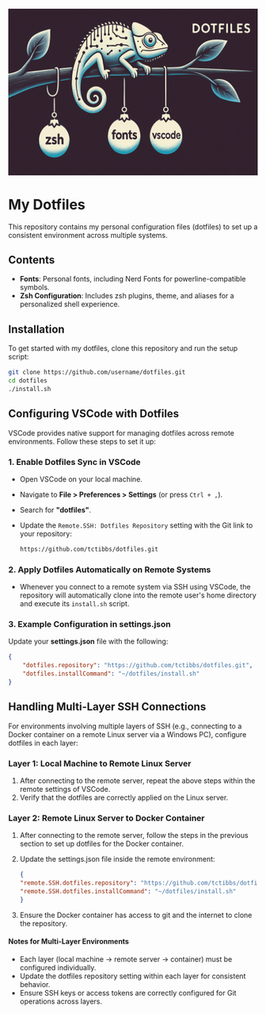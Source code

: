 ![Dotfiles Banner](assets/dotfiles_banner.png)

# My Dotfiles

This repository contains my personal configuration files (dotfiles) to set up a consistent environment across multiple systems. 

## Contents

- **Fonts**: Personal fonts, including Nerd Fonts for powerline-compatible symbols.
- **Zsh Configuration**: Includes zsh plugins, theme, and aliases for a personalized shell experience.

## Installation

To get started with my dotfiles, clone this repository and run the setup script:

```bash
git clone https://github.com/username/dotfiles.git
cd dotfiles
./install.sh
```

## Configuring VSCode with Dotfiles

VSCode provides native support for managing dotfiles across remote environments. Follow these steps to set it up:

### 1. Enable Dotfiles Sync in VSCode

- Open VSCode on your local machine.
- Navigate to **File > Preferences > Settings** (or press `Ctrl + ,`).
- Search for **"dotfiles"**.
- Update the `Remote.SSH: Dotfiles Repository` setting with the Git link to your repository:

    ``` bash
    https://github.com/tctibbs/dotfiles.git
    ```

### 2. Apply Dotfiles Automatically on Remote Systems

- Whenever you connect to a remote system via SSH using VSCode, the repository will automatically clone into the remote user's home directory and execute its `install.sh` script.

### 3. Example Configuration in settings.json

Update your **settings.json** file with the following:

```json
{
    "dotfiles.repository": "https://github.com/tctibbs/dotfiles.git",
    "dotfiles.installCommand": "~/dotfiles/install.sh"
}
```

## Handling Multi-Layer SSH Connections

For environments involving multiple layers of SSH (e.g., connecting to a Docker container on a remote Linux server via a Windows PC), configure dotfiles in each layer:

### Layer 1: Local Machine to Remote Linux Server

1. After connecting to the remote server, repeat the above steps within the remote settings of VSCode.
2. Verify that the dotfiles are correctly applied on the Linux server.

### Layer 2: Remote Linux Server to Docker Container

1. After connecting to the remote server, follow the steps in the previous section to set up dotfiles for the Docker container.
2. Update the settings.json file inside the remote environment:

    ``` json
    {
    "remote.SSH.dotfiles.repository": "https://github.com/tctibbs/dotfiles.git",
    "remote.SSH.dotfiles.installCommand": "~/dotfiles/install.sh"
    }
    ```
3. Ensure the Docker container has access to git and the internet to clone the repository.

#### Notes for Multi-Layer Environments

- Each layer (local machine → remote server → container) must be configured individually.
- Update the dotfiles repository setting within each layer for consistent behavior.
- Ensure SSH keys or access tokens are correctly configured for Git operations across layers.
